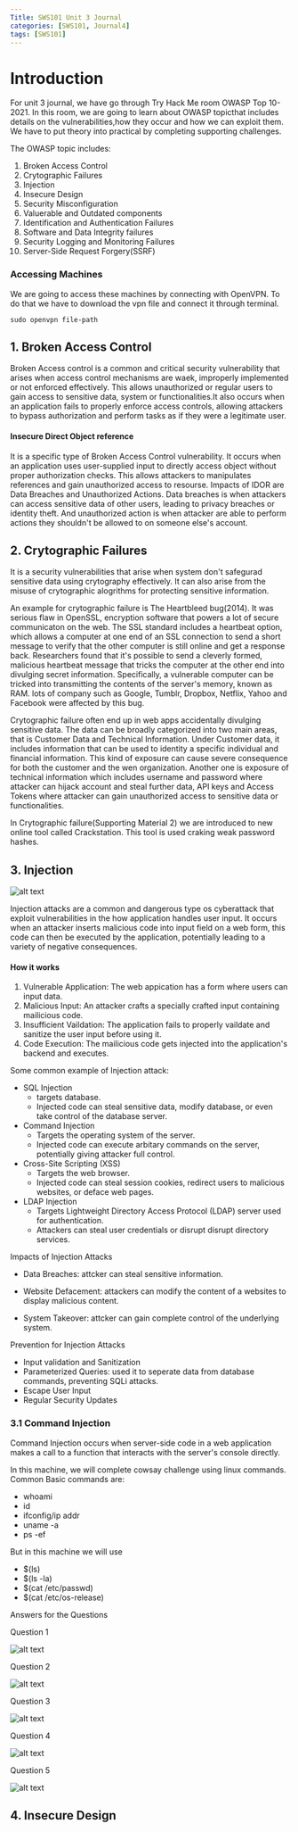 ```yaml
---
Title: SWS101 Unit 3 Journal
categories: [SWS101, Journal4]
tags: [SWS101]
---
```


# Introduction
For unit 3 journal, we have go through Try Hack Me room OWASP Top 10-2021. In this room, we are going to learn about OWASP topicthat includes details on the vulnerabilities,how they occur and how we can exploit them. We have to put theory into practical by completing supporting challenges.

The OWASP topic includes:
1. Broken Access Control
2. Crytographic Failures
3. Injection
4. Insecure Design
5. Security Misconfiguration
6. Valuerable and Outdated components
7. Identification and Authentication Failures
8. Software and Data Integrity failures
9. Security Logging and Monitoring Failures
10. Server-Side Request Forgery(SSRF)

### Accessing Machines
We are going to access these machines by connecting with OpenVPN. To do that we have to download the vpn file and connect it through terminal.


    sudo openvpn file-path

## 1. Broken Access Control

Broken Access control is a common and critical security vulnerability that arises when access control mechanisms are waek, improperly implemented or not enforced effectively. This allows unauthorized or regular users to gain access to sensitive data, system or functionalities.It also  occurs when an application fails to properly enforce access controls, allowing attackers to bypass authorization and perform tasks as if they were a legitimate user.


#### Insecure Direct Object reference
It is a specific type of Broken Access Control vulnerability. It occurs when an application uses user-supplied input to directly access object without proper authorization checks. This allows attackers to manipulates references and gain unauthorized access to resourse. Impacts of IDOR are Data Breaches and Unauthorized Actions. 
Data breaches is when attackers can access sensitive data of other users, leading to privacy breaches or identity theft. And unauthorized action is when attacker are able to perform actions they shouldn't be allowed to on someone else's account.

## 2. Crytographic Failures
It is a security vulnerabilities that arise when system don't safegurad sensitive data using crytography effectively. It can also arise from the misuse of crytographic alogrithms for protecting sensitive information. 

An example for crytographic failure is The Heartbleed bug(2014). It was serious flaw in OpenSSL, encryption software that powers a lot of secure communicaton on the web. The SSL standard includes a heartbeat option, which allows a computer at one end of an SSL connection to send a short message to verify that the other computer is still online and get a response back. Researchers found that it's possible to send a cleverly formed, malicious heartbeat message that tricks the computer at the other end into divulging secret information. Specifically, a vulnerable computer can be tricked into transmitting the contents of the server's memory, known as RAM. lots of company such as Google, Tumblr, Dropbox, Netflix, Yahoo and Facebook were affected by this bug.

Crytographic failure often end up in web apps accidentally divulging sensitive data. The data can be broadly categorized into two main areas, that is Customer Data and Technical Information. Under Customer data, it includes information that can be used to identity a specific individual and financial information. This kind of exposure can cause severe consequence for both the customer and the wen organization. Another one is exposure of technical information which includes username and password where attacker can hijack account and steal further data, API keys and Access Tokens where attacker can gain unauthorized access to sensitive data or functionalities.

In Crytographic failure(Supporting Material 2) we are introduced to new online tool called Crackstation. This tool is  used craking weak password hashes. 

## 3. Injection

![alt text](<../images/SWS101-images/OWASP _Top_10/Screenshot from 2024-04-03 01-19-02.png>)

Injection attacks are a common and dangerous type os cyberattack that exploit vulnerabilities in the how application handles user input. It occurs when an attacker inserts malicious code into input field on a web form, this code can then be executed by the application, potentially leading to a variety of negative consequences.

#### How it works
1. Vulnerable Application: The web appication has a form where users can input data.
2. Malicious Input: An attacker crafts a specially crafted input containing mailicious code.
3. Insufficient Vaildation: The application fails to properly vaildate and sanitize the user input before using it.
4. Code Execution: The mailicious code gets injected into the application's backend and executes.

Some common example of Injection attack:
- SQL Injection
    - targets database.
    - Injected code can steal sensitive data, modify database, or even take control of the database server.
- Command Injection
    - Targets the operating system of the server.
    - Injected code can execute arbitary commands on the server, potentially giving attacker full control.
- Cross-Site Scripting (XSS)
    - Targets the web browser.
    - Injected code can steal session cookies, redirect users to malicious websites, or deface web pages.
- LDAP Injection
    - Targets Lightweight Directory Access Protocol (LDAP) server used for authentication.
    - Attackers can steal user credentials or disrupt disrupt directory services.

Impacts of Injection Attacks
- Data Breaches: attcker can steal sensitive information.

- Website Defacement: attackers can modify the content of a websites to display malicious content.

- System Takeover: attcker can gain complete control of the underlying system.

Prevention for Injection Attacks
- Input validation and Sanitization
- Parameterized Queries: used it to seperate data from database commands, preventing SQLi attacks.
- Escape User Input
- Regular Security Updates

### 3.1 Command Injection

Command Injection occurs when server-side code in a web application makes a call to a function that interacts with the server's console directly. 

In this machine, we will complete cowsay challenge using linux commands. Common Basic commands are:
- whoami
- id
- ifconfig/ip addr
- uname -a
- ps -ef

But in this machine we will use
- $(ls)
- $(ls -la)
- $(cat /etc/passwd)
- $(cat /etc/os-release)

Answers for the Questions

Question 1

![alt text](<../images/SWS101-images/OWASP _Top_10/Screenshot from 2024-04-03 01-08-50.png>)

Question 2

![alt text](<../images/SWS101-images/OWASP _Top_10/Screenshot from 2024-04-03 01-11-41.png>)
 
Question 3 

 ![alt text](<../images/SWS101-images/OWASP _Top_10/Screenshot from 2024-04-03 01-00-39.png>)

 Question 4

 ![alt text](<../images/SWS101-images/OWASP _Top_10/Screenshot from 2024-04-03 01-14-40.png>)

 Question 5

 ![alt text](<../images/SWS101-images/OWASP _Top_10/Screenshot from 2024-04-03 01-16-01.png>)


## 4. Insecure Design
